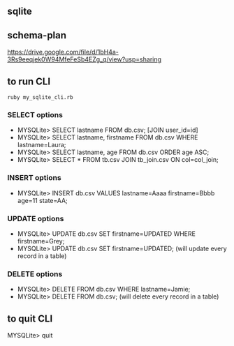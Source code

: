 ## sqlite

## schema-plan
https://drive.google.com/file/d/1bH4a-3Rs9eeqjek0W94MfeFeSb4EZg_q/view?usp=sharing

## to run CLI
    ruby my_sqlite_cli.rb

### SELECT options
- MYSQLite> SELECT lastname FROM db.csv;    [JOIN user_id=id]
- MYSQLite> SELECT lastname, firstname FROM db.csv WHERE lastname=Laura;
- MYSQLite> SELECT lastname, age FROM db.csv ORDER age ASC;
- MYSQLite> SELECT * FROM tb.csv JOIN tb_join.csv ON col=col_join;

### INSERT options
- MYSQLite> INSERT db.csv VALUES lastname=Aaaa firstname=Bbbb age=11 state=AA;

### UPDATE options
- MYSQLite> UPDATE db.csv SET firstname=UPDATED WHERE firstname=Grey;
- MYSQLite> UPDATE db.csv SET firstname=UPDATED; (will update every record in a table)

### DELETE options
- MYSQLite> DELETE FROM db.csv WHERE lastname=Jamie;
- MYSQLite> DELETE FROM db.csv; (will delete every record in a table)

## to quit CLI
MYSQLite> quit